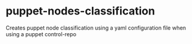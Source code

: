 # puppet-nodes-classification
Creates puppet node classification using a yaml configuration file when using a puppet control-repo 
